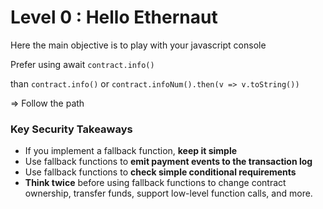 # Level 0 : Hello Ethernaut

Here the main objective is to play with your javascript console

Prefer using await `contract.info()`

than `contract.info()` or `contract.infoNum().then(v => v.toString())`

⇒ Follow the path

### Key Security Takeaways

- If you implement a fallback function, **keep it simple**
- Use fallback functions to **emit payment events to the transaction log**
- Use fallback functions to **check simple conditional requirements**
- **Think twice** before using fallback functions to change contract ownership, transfer funds, support low-level function calls, and more.